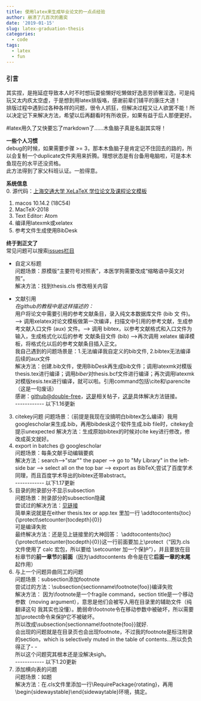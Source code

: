 ```yaml
---
title: 使用latex来生成毕业论文的一点点经验
author: 崩溃了几百次的嘉奕
date: '2019-01-15'
slug: latex-graduation-thesis
categories:
  - code
tags:
  - latex
  - fun
---
```

### **引言**  
其实捏，是拖延症导致本人时不时想玩耍偷懒好吃懒做好逸恶劳骄奢淫逸，可是纯玩又太内疚太空虚，于是想到用latex排版咯，感谢前辈们铺平的康庄大道！  
排版过程中遇到过各种各样的问题，很令人抓狂，但解决过程又让人欲罢不能！所以决定记下来解决方法，希望以后再翻看时有所收获，如果有益于后人那便更好。  

\#latex用久了又快要忘了markdown了……木鱼脑子真是名副其实呀！  

**一些个人习惯**  
debug的时候，如果需要步骤 >= 3，那本木鱼脑子是肯定记不住回去的路的，所以会复制一个duplicate文件夹用来折腾。理想状态是有台备用电脑啦，可是本木鱼现在的水平还没资格。  
此方法得到了家父科班认证。一脸得意。  

**系统信息**  
0. 源代码：[上海交通大学 XeLaTeX 学位论文及课程论文模板](https://github.com/sjtug/SJTUThesis)  
1. macos 10.14.2 (18C54)  
2. MacTeX-2018  
3. Text Editor: Atom    
4. 编译用latexmk或xelatex    
5. 参考文件生成使用BibDesk  

**终于到正文了**  
常见问题可以搜索[issues栏目](https://github.com/sjtug/SJTUThesis/issues?utf8=✓&q=参考文献)  

* 自定义标题  
问题场景：原模版“主要符号对照表”，本医学狗需要改成“缩略语中英文对照”。  
解决方法：找到thesis.cls 修改相关内容

* 文献引用  
  _在github的教程中是这样描述的：_  
用户将论文中需要引用的参考文献条目，录入纯文本数据库文件 (bib 文
件)。 --> 调用xelatex对论文模板做第一次编译，扫描文中引用的参考文献，生成参
考文献入口文件 (aux) 文件。--> 调用 bibtex，以参考文献格式和入口文件为输入，生成格式化以后的参考
文献条目文件 (bib) -->再次调用 xelatex 编译模板，将格式化以后的参考文献条目插入正文。   
我自己遇到的问题场景是：1.无法编译我自定义的bib文件, 2.bibtex无法编译后续的aux文件  
解决方法：创建.bib文件，使用BibDesk再生成bib文件；调用latexmk对模版thesis.tex进行编译；调用*biber*对thesis.bcf文件进行编译；再次调用latexmk对模版tesis.tex进行编译，就可以啦。引用command包括\cite和\parencite（这是一句废话）  
感谢：[github@double-free](https://github.com/double-free)，[这是](https://github.com/sjtug/SJTUThesis/issues/204)相关帖子，[这是](https://www.jianshu.com/p/50464c7c5ffe)具体解决方法链接。  
------------ 以下1.16更新  
3. citekey问题
问题场景：（前提是我现在没搞明白bibtex怎么编译）我用googlescholar来生成.bib，再用bibdesk这个软件生成.bib file时，citekey会提示unexpected
解决方法：生成原始bibtex的时候对cite key进行修改，修改成英文就好。  
4. export in batches @ googlescholar  
问题场景：每条文献手动编辑要疯  
解决方法：search-->"star"" the paper --> go to "My Library" in the left-side bar --> select all on the top bar --> export as BibTeX;尝试了百度学术同理，而且百度学术导出的bibtex还带abstract。  
------------ 以下1.17更新
5. 目录的附录部分不显示subsection  
问题场景：附录部分的subsection隐藏  
尝试过的解决方法：[见链接](https://github.com/sjtug/SJTUThesis/issues/403)  
简单来说就是在either thesis.tex or app.tex 里加一行 \addtocontents{toc}{\protect\setcounter{tocdepth}{0}}  
可是编译失败  
最终解决方法：还是见上链接里的大神回答： \addtocontents{toc}{\protect\setcounter{tocdepth}{0}}这一行前面要加上\protect（“因为.cls文件使用了 calc 宏包，所以要给 \setcounter 加一个保护”），并且要放在目标章节的**前一章节**的**前面**（因为\addtocontents 命令是在它**后面一章的末尾**起作用）  
6. 与上一个问题异曲同工的问题  
问题场景：subsection添加footnote  
尝试过的方法：\subsection{sectionname\footnote{foo}}编译失败  
解决方法： 因为\footnote是一个fragile command，section title是一个移动参数（moving argument），意思是他们会被写入用在目录里的辅助文件（纯翻译这句 我其实也没懂）。脆弱命\footnote令在移动参数中被破坏，所以需要加\protect命令来保护它不被破坏。  
所以改成\subsection{sectionname\footnote{foo}}就好.  
会出现的问题就是在目录页也会出现footnote，不过我的footnote是标注附录的section，which is selectively muted in the table of contents...所以负负得正了- -   
所以这个问题究其根本还是没解决sigh。  
------------ 以下1.20更新  
7. 添加横向表的问题  
问题场景：如题  
解决方法：在.cls文件里添加一行\RequirePackage{rotating}，再用\begin{sidewaystable}\end{sidewaytable}环境，搞定。
